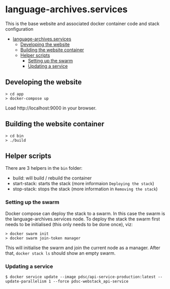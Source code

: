 # language-archives.services

This is the base website and associated docker container code and stack configuration

- [language-archives.services](#language-archivesservices)
    - [Developing the website](#developing-the-website)
    - [Building the website container](#building-the-website-container)
    - [Helper scripts](#helper-scripts)
        - [Setting up the swarm](#setting-up-the-swarm)
        - [Updating a service](#updating-a-service)

## Developing the website

```
> cd app
> docker-compose up
```

Load http://localhost:9000 in your browser.

## Building the website container

```
> cd bin
> ./build
```

## Helper scripts

There are 3 helpers in the `bin` folder:

-   build: will build / rebuild the container
-   start-stack: starts the stack (more informaion `Deploying the stack`)
-   stop-stack: stops the stack (more information in `Removing the stack`)

### Setting up the swarm

Docker compose can deploy the stack to a swarm. In this case the swarm is the language-archives.services node. To deploy the stack the swarm first needs to be initialised (this only needs to be done once), viz:

```
> docker swarm init
> docker swarm join-token manager
```

This will initialise the swarm and join the current node as a manager. After that, `docker stack ls` should show an empty swarm.

### Updating a service

```
$ docker service update --image pdsc/api-service-production:latest --update-parallelism 1 --force pdsc-webstack_api-service
```
